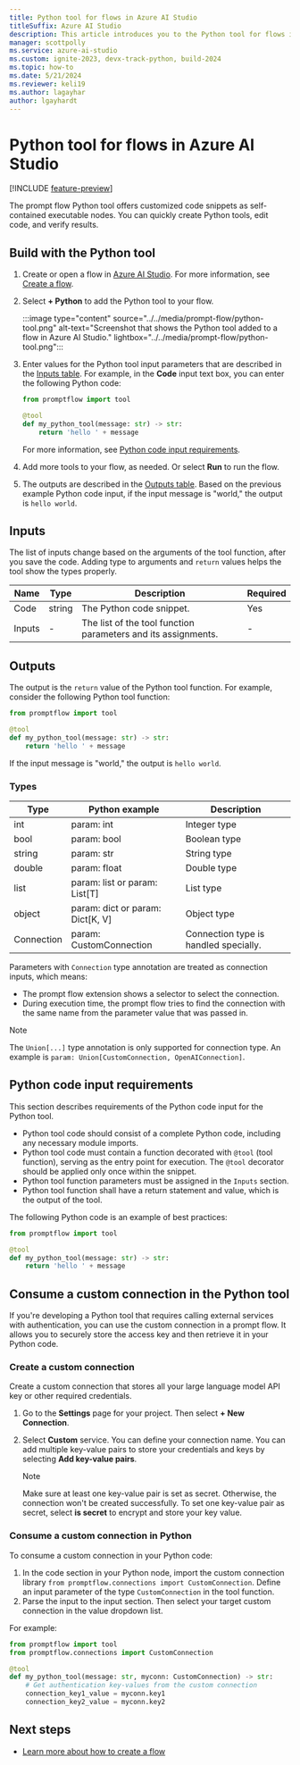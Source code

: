 ```yaml
---
title: Python tool for flows in Azure AI Studio
titleSuffix: Azure AI Studio
description: This article introduces you to the Python tool for flows in Azure AI Studio.
manager: scottpolly
ms.service: azure-ai-studio
ms.custom: ignite-2023, devx-track-python, build-2024
ms.topic: how-to
ms.date: 5/21/2024
ms.reviewer: keli19
ms.author: lagayhar
author: lgayhardt
---
```


# Python tool for flows in Azure AI Studio

[!INCLUDE [feature-preview](../../includes/feature-preview.md)]

The prompt flow Python tool offers customized code snippets as self-contained executable nodes. You can quickly create Python tools, edit code, and verify results.

## Build with the Python tool

1. Create or open a flow in [Azure AI Studio](https://ai.azure.com). For more information, see [Create a flow](../flow-develop.md).
1. Select **+ Python** to add the Python tool to your flow.

    :::image type="content" source="../../media/prompt-flow/python-tool.png" alt-text="Screenshot that shows the Python tool added to a flow in Azure AI Studio." lightbox="../../media/prompt-flow/python-tool.png":::

1. Enter values for the Python tool input parameters that are described in the [Inputs table](#inputs). For example, in the **Code** input text box, you can enter the following Python code:

    ```python
    from promptflow import tool

    @tool
    def my_python_tool(message: str) -> str:
        return 'hello ' + message
    ```

    For more information, see [Python code input requirements](#python-code-input-requirements).

1. Add more tools to your flow, as needed. Or select **Run** to run the flow.
1. The outputs are described in the [Outputs table](#outputs). Based on the previous example Python code input, if the input message is "world," the output is `hello world`.

## Inputs

The list of inputs change based on the arguments of the tool function, after you save the code. Adding type to arguments and `return` values helps the tool show the types properly.

| Name   | Type   | Description                                          | Required |
|--------|--------|------------------------------------------------------|---------|
| Code   | string | The Python code snippet.                                  | Yes     |
| Inputs | -      | The list of the tool function parameters and its assignments. | -       |

## Outputs

The output is the `return` value of the Python tool function. For example, consider the following Python tool function:

```python
from promptflow import tool

@tool
def my_python_tool(message: str) -> str:
    return 'hello ' + message
```

If the input message is "world," the output is `hello world`.

### Types

| Type                                                | Python example                  | Description                                |
|-----------------------------------------------------|---------------------------------|--------------------------------------------|
| int                                                 | param: int                      | Integer type                               |
| bool                                                | param: bool                     | Boolean type                               |
| string                                              | param: str                      | String type                                |
| double                                              | param: float                    | Double type                                |
| list                                                | param: list or param: List[T]   | List type                                  |
| object                                              | param: dict or param: Dict[K, V] | Object type                                |
| Connection                                          | param: CustomConnection         | Connection type is handled specially. |

Parameters with `Connection` type annotation are treated as connection inputs, which means:

- The prompt flow extension shows a selector to select the connection.
- During execution time, the prompt flow tries to find the connection with the same name from the parameter value that was passed in.

> [!NOTE]
> The `Union[...]` type annotation is only supported for connection type. An example is `param: Union[CustomConnection, OpenAIConnection]`.

## Python code input requirements

This section describes requirements of the Python code input for the Python tool.

- Python tool code should consist of a complete Python code, including any necessary module imports.
- Python tool code must contain a function decorated with `@tool` (tool function), serving as the entry point for execution. The `@tool` decorator should be applied only once within the snippet.
- Python tool function parameters must be assigned in the `Inputs` section.
- Python tool function shall have a return statement and value, which is the output of the tool.

The following Python code is an example of best practices:

```python
from promptflow import tool

@tool
def my_python_tool(message: str) -> str:
    return 'hello ' + message
```

## Consume a custom connection in the Python tool

If you're developing a Python tool that requires calling external services with authentication, you can use the custom connection in a prompt flow. It allows you to securely store the access key and then retrieve it in your Python code.

### Create a custom connection

Create a custom connection that stores all your large language model API key or other required credentials.

1. Go to the **Settings** page for your project. Then select **+ New Connection**.
1. Select **Custom** service. You can define your connection name. You can add multiple key-value pairs to store your credentials and keys by selecting **Add key-value pairs**.

    > [!NOTE]
    > Make sure at least one key-value pair is set as secret. Otherwise, the connection won't be created successfully. To set one key-value pair as secret, select **is secret** to encrypt and store your key value.

### Consume a custom connection in Python

To consume a custom connection in your Python code:

1. In the code section in your Python node, import the custom connection library `from promptflow.connections import CustomConnection`. Define an input parameter of the type `CustomConnection` in the tool function.
1. Parse the input to the input section. Then select your target custom connection in the value dropdown list.

For example:

```python
from promptflow import tool
from promptflow.connections import CustomConnection

@tool
def my_python_tool(message: str, myconn: CustomConnection) -> str:
    # Get authentication key-values from the custom connection
    connection_key1_value = myconn.key1
    connection_key2_value = myconn.key2
```

## Next steps

- [Learn more about how to create a flow](../flow-develop.md)
